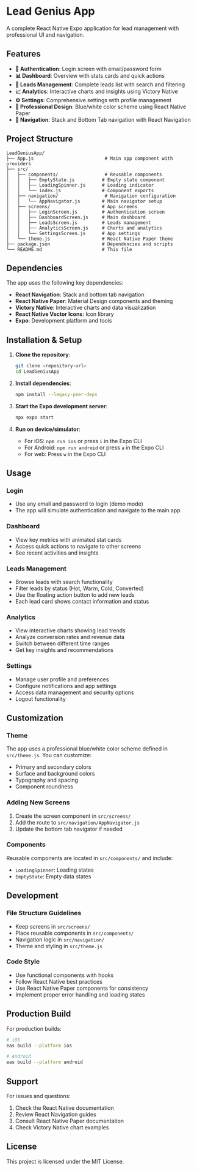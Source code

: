 # Lead Genius App

A complete React Native Expo application for lead management with professional UI and navigation.

## Features

- **🔐 Authentication**: Login screen with email/password form
- **📊 Dashboard**: Overview with stats cards and quick actions
- **👥 Leads Management**: Complete leads list with search and filtering
- **📈 Analytics**: Interactive charts and insights using Victory Native
- **⚙️ Settings**: Comprehensive settings with profile management
- **🎨 Professional Design**: Blue/white color scheme using React Native Paper
- **📱 Navigation**: Stack and Bottom Tab navigation with React Navigation

## Project Structure

```
LeadGeniusApp/
├── App.js                          # Main app component with providers
├── src/
│   ├── components/                 # Reusable components
│   │   ├── EmptyState.js          # Empty state component
│   │   ├── LoadingSpinner.js      # Loading indicator
│   │   └── index.js               # Component exports
│   ├── navigation/                 # Navigation configuration
│   │   └── AppNavigator.js        # Main navigator setup
│   ├── screens/                   # App screens
│   │   ├── LoginScreen.js         # Authentication screen
│   │   ├── DashboardScreen.js     # Main dashboard
│   │   ├── LeadsScreen.js         # Leads management
│   │   ├── AnalyticsScreen.js     # Charts and analytics
│   │   └── SettingsScreen.js      # App settings
│   └── theme.js                   # React Native Paper theme
├── package.json                   # Dependencies and scripts
└── README.md                      # This file
```

## Dependencies

The app uses the following key dependencies:

- **React Navigation**: Stack and bottom tab navigation
- **React Native Paper**: Material Design components and theming
- **Victory Native**: Interactive charts and data visualization
- **React Native Vector Icons**: Icon library
- **Expo**: Development platform and tools

## Installation & Setup

1. **Clone the repository**:
   ```bash
   git clone <repository-url>
   cd LeadGeniusApp
   ```

2. **Install dependencies**:
   ```bash
   npm install --legacy-peer-deps
   ```

3. **Start the Expo development server**:
   ```bash
   npx expo start
   ```

4. **Run on device/simulator**:
   - For iOS: `npm run ios` or press `i` in the Expo CLI
   - For Android: `npm run android` or press `a` in the Expo CLI
   - For web: Press `w` in the Expo CLI

## Usage

### Login
- Use any email and password to login (demo mode)
- The app will simulate authentication and navigate to the main app

### Dashboard
- View key metrics with animated stat cards
- Access quick actions to navigate to other screens
- See recent activities and insights

### Leads Management
- Browse leads with search functionality
- Filter leads by status (Hot, Warm, Cold, Converted)
- Use the floating action button to add new leads
- Each lead card shows contact information and status

### Analytics
- View interactive charts showing lead trends
- Analyze conversion rates and revenue data
- Switch between different time ranges
- Get key insights and recommendations

### Settings
- Manage user profile and preferences
- Configure notifications and app settings
- Access data management and security options
- Logout functionality

## Customization

### Theme
The app uses a professional blue/white color scheme defined in `src/theme.js`. You can customize:
- Primary and secondary colors
- Surface and background colors
- Typography and spacing
- Component roundness

### Adding New Screens
1. Create the screen component in `src/screens/`
2. Add the route to `src/navigation/AppNavigator.js`
3. Update the bottom tab navigator if needed

### Components
Reusable components are located in `src/components/` and include:
- `LoadingSpinner`: Loading states
- `EmptyState`: Empty data states

## Development

### File Structure Guidelines
- Keep screens in `src/screens/`
- Place reusable components in `src/components/`
- Navigation logic in `src/navigation/`
- Theme and styling in `src/theme.js`

### Code Style
- Use functional components with hooks
- Follow React Native best practices
- Use React Native Paper components for consistency
- Implement proper error handling and loading states

## Production Build

For production builds:

```bash
# iOS
eas build --platform ios

# Android
eas build --platform android
```

## Support

For issues and questions:
1. Check the React Native documentation
2. Review React Navigation guides
3. Consult React Native Paper documentation
4. Check Victory Native chart examples

## License

This project is licensed under the MIT License.